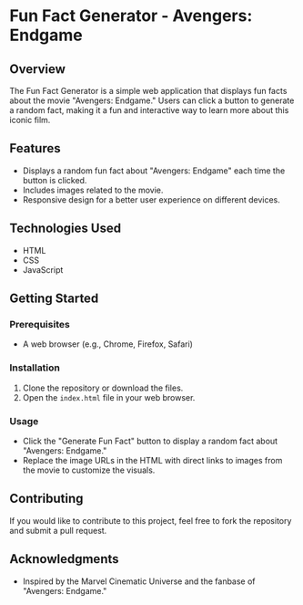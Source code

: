 # Fun Fact Generator - Avengers: Endgame

## Overview
The Fun Fact Generator is a simple web application that displays fun facts about the movie "Avengers: Endgame." Users can click a button to generate a random fact, making it a fun and interactive way to learn more about this iconic film.

## Features
- Displays a random fun fact about "Avengers: Endgame" each time the button is clicked.
- Includes images related to the movie.
- Responsive design for a better user experience on different devices.

## Technologies Used
- HTML
- CSS
- JavaScript

## Getting Started

### Prerequisites
- A web browser (e.g., Chrome, Firefox, Safari)

### Installation
1. Clone the repository or download the files.
2. Open the `index.html` file in your web browser.

### Usage
- Click the "Generate Fun Fact" button to display a random fact about "Avengers: Endgame."
- Replace the image URLs in the HTML with direct links to images from the movie to customize the visuals.


## Contributing
If you would like to contribute to this project, feel free to fork the repository and submit a pull request.


## Acknowledgments
- Inspired by the Marvel Cinematic Universe and the fanbase of "Avengers: Endgame."
